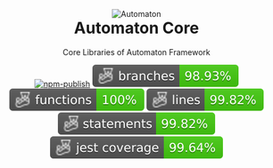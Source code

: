 <p align="center" style="margin-bottom: 0px !important;">
  <img width="200" src="https://github.com/aikosiadotcom/automaton/blob/main/statics/logo.svg?raw=true" alt="Automaton" align="center">
</p>
<h1 align="center" style="margin-top: 0px;">Automaton Core</h1>

<p align="center" >Core Libraries of Automaton Framework</p>

<div align="center">
    
[![npm-publish](https://github.com/aikosiadotcom/automaton-core/actions/workflows/npm-publish.yml/badge.svg)](https://github.com/aikosiadotcom/automaton-core/actions/workflows/npm-publish.yml)
![Branches](https://raw.githubusercontent.com/aikosiadotcom/automaton-core/main/badges/coverage-branches.svg?raw=true)
![Functions](https://raw.githubusercontent.com/aikosiadotcom/automaton-core/main/badges/coverage-functions.svg?raw=true)
![Lines](https://raw.githubusercontent.com/aikosiadotcom/automaton-core/main/badges/coverage-lines.svg?raw=true)
![Statements](https://raw.githubusercontent.com/aikosiadotcom/automaton-core/main/badges/coverage-statements.svg?raw=true)
![Jest coverage](https://raw.githubusercontent.com/aikosiadotcom/automaton-core/main/badges/coverage-jest%20coverage.svg?raw=true)

</div>

